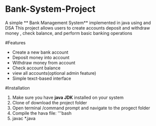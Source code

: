 # Bank-System-Project
A simple ** Bank Management System** implemented in java using and DSA
This project allows users to create accounts deposit and withdraw money , check balance,
and perform basic banking operations

#Features
- Create a new bank account
- Deposit money into account
- Withdraw money from account
- Check account balance
- view all accounts(optional admin feature)
- Simple texct-based interface

#Installation
1. Make sure you have **java JDK** installed on your system
2. Clone of download the project folder
3. Open terminal /command prompt and navigate to the progect folder
4. Compile the hava file: '''bash
5. javac *.java
